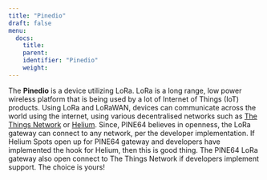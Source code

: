 ```yaml
---
title: "Pinedio"
draft: false
menu:
  docs:
    title:
    parent:
    identifier: "Pinedio"
    weight: 
---
```


The **Pinedio** is a device utilizing LoRa. LoRa is a long range, low power wireless platform that is being used by a lot of Internet of Things (IoT) products. Using LoRa and LoRaWAN, devices can communicate across the world using the internet, using various decentralised networks such as [The Things Network](https://www.thethingsnetwork.org/) or [Helium](https://www.helium.com/). Since, PINE64 believes in openness, the LoRa gateway can connect to any network, per the developer implementation. If Helium Spots open up for PINE64 gateway and developers have implemented the hook for Helium, then this is good thing. The PINE64 LoRa gateway also open connect to The Things Network if developers implement support. The choice is yours!
